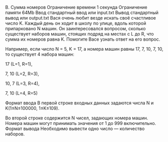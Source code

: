
B. Сумма номеров Ограничение времени 1 секунда Ограничение памяти 64Mb Ввод стандартный ввод или input.txt Вывод стандартный вывод или output.txt Вася очень любит везде искать своё счастливое число K. Каждый день он ходит в школу по улице, вдоль которой припарковано N машин. Он заинтересовался вопросом, сколько существует наборов машин, стоящих подряд на местах с L до R, что сумма их номеров равна K. Помогите Васе узнать ответ на его вопрос.

Например, если число N = 5, K = 17, а номера машин равны 17, 7, 10, 7, 10, то существует 4 набора машин:

17 (L=1, R=1),

7, 10 (L=2, R=3),

10, 7 (L=3, R=4),

7, 10 (L=4, R=5)

Формат ввода В первой строке входных данных задаются числа N и K(1≤N≤100000, 1≤K≤109).

Во второй строке содержится N чисел, задающих номера машин. Номера машин могут принимать значения от 1 до 999 включительно. Формат вывода Необходимо вывести одно число — количество наборов.

